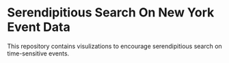 # Serendipitious Search On New York Event Data
 This repository contains visulizations to encourage serendipitious search on time-sensitive events.
